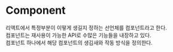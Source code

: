 # Component

리액트에서 특정부분이 이떻게 생길지 정하는 선언체를 컴포넌트라고 한다.<br>
컴포넌트는 재사용이 가능한 API로 수많은 기능들을 내장하고 있다.<br>
컴포넌트 하나에서 해당 컴포넌트의 생김새와 작동 방식을 정의한다.
